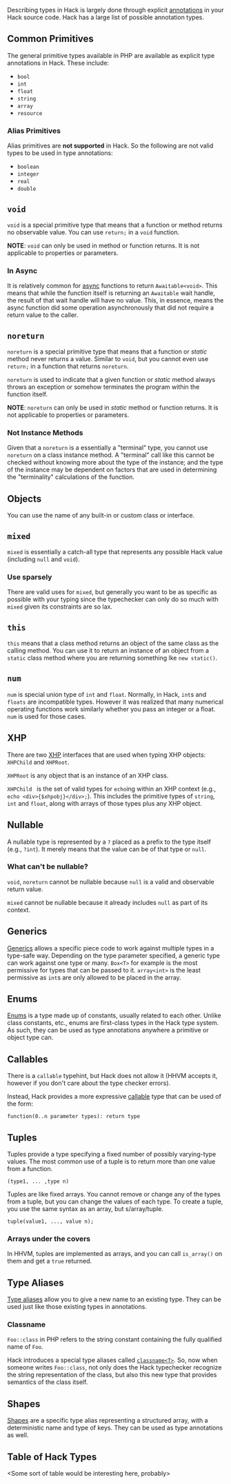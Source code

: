 Describing types in Hack is largely done through explicit [annotations](03-annotations.md) in your Hack source code. Hack has a large list of possible annotation types.

## Common Primitives

The general primitive types available in PHP are available as explicit type annotations in Hack. These include:

- `bool`
- `int`
- `float`
- `string`
- `array`
- `resource`

### Alias Primitives

Alias primitives are **not supported** in Hack. So the following are not valid types to be used in type annotations:

- `boolean`
- `integer`
- `real`
- `double`


## `void`

`void` is a special primitive type that means that a function or method returns no observable value. You can use `return;` in a `void` function.

**NOTE**: `void` can only be used in method or function returns. It is not applicable to properties or parameters.

### In Async

It is relatively common for [async](../03-async/01-intro.md) functions to return `Awaitable<void>`. This means that while the function itself is returning an `Awaitable` wait handle, the result of that wait handle will have no value. This, in essence, means the async function did some operation asynchronously that did not require a return value to the caller. 


## `noreturn`

`noreturn` is a special primitive type that means that a function or *static* method never returns a value. Similar to `void`, but you cannot even use `return;` in a function that returns `noreturn`. 

`noreturn` is used to indicate that a given function or *static* method always throws an exception or somehow terminates the program within the function itself.

**NOTE**: `noreturn` can only be used in *static* method or function returns. It is not applicable to properties or parameters.

### Not Instance Methods

Given that a `noreturn` is a essentially a "terminal" type, you cannot use `noreturn` on a class instance method. A "terminal" call like this cannot be checked without knowing more about the type of the instance; and the type of the instance may be dependent on factors that are used in determining the "terminality" calculations of the function.

## Objects

You can use the name of any built-in or custom class or interface.

## `mixed`

`mixed` is essentially a catch-all type that represents any possible Hack value (including `null` and `void`).

### Use sparsely

There are valid uses for `mixed`, but generally you want to be as specific as possible with your typing since the typechecker can only do so much with `mixed` given its constraints are so lax.

## `this`

`this` means that a class method returns an object of the same class as the calling method. You can use it to return an instance of an object from a `static` class method where you are returning something lke `new static()`.

## `num`

`num` is special union type of `int` and `float`. Normally, in Hack, `int`s and `floats` are incompatible types. However it was realized that many numerical operating functions work similarly whether you pass an integer or a float. `num` is used for those cases.

## XHP

There are two [XHP](../05-xhp/01-intro.md) interfaces that are used when typing XHP objects: `XHPChild` and `XHPRoot`.

`XHPRoot` is any object that is an instance of an XHP class. 

`XHPChild ` is the set of valid types for `echo`ing within an XHP context (e.g., `echo <div>{$xhpobj}</div>;`). This includes the primitive types of `string`, `int` and `float`, along with arrays of those types plus any XHP object.

## Nullable

A nullable type is represented by a `?` placed as a prefix to the type itself (e.g., `?int`). It merely means that the value can be of that type or `null`. 

### What can't be nullable?

`void`, `noreturn` cannot be nullable because `null` is a valid and observable return value. 

`mixed` cannot be nullable because it already includes `null` as part of its context.


## Generics

[Generics](../02-generics/01-intro.md) allows a specific piece code to work against multiple types in a type-safe way. Depending on the type parameter specified, a generic type can work against one type or many. `Box<T>` for example is the most permissive for types that can be passed to it. `array<int>` is the least permissive as `int`s are only allowed to be placed in the array.


## Enums

[Enums](../12-enums/01-intro.md) is a type made up of constants, usually related to each other. Unlike class constants, etc., enums are first-class types in the Hack type system. As such, they can be used as type annotations anywhere a primitive or object type can.

## Callables

There is a `callable` typehint, but Hack does not allow it (HHVM accepts it, however if you don't care about the type checker errors).

Instead, Hack provides a more expressive [callable](../13-other-features) type that can be used of the form:

```
function(0..n parameter types): return type
```

## Tuples

Tuples provide a type specifying a fixed number of possibly varying-type values. The most common use of a tuple is to return more than one value from a function. 

```
(type1, ... ,type n)
```

Tuples are like fixed arrays. You cannot remove or change any of the types from a tuple, but you can change the values of each type. To create a tuple, you use the same syntax as an array, but s/array/tuple. 

```
tuple(value1, ..., value n);
```

### Arrays under the covers

In HHVM, tuples are implemented as arrays, and you can call `is_array()` on them and get a `true` returned.

## Type Aliases

[Type aliases](../06-type-aliases/01-intro.md) allow you to give a new name to an existing type. They can be used just like those existing types in annotations.

### Classname<T>

`Foo::class` in PHP refers to the string constant containing the fully qualified name of `Foo`. 

Hack introduces a special type aliases called [`classname<T>`](../06-type-aliases/02-opaque.md#classname). So, now when someone writes `Foo::class`, not only does the Hack typechecker recognize the string representation of the class, but also this new type that provides semantics of the class itself.

## Shapes

[Shapes](../08-shapes/01-intro.md) are a specific type alias representing a structured array, with a deterministic name and type of keys. They can be used as type annotations as well.


## Table of Hack Types

<Some sort of table would be interesting here, probably>
